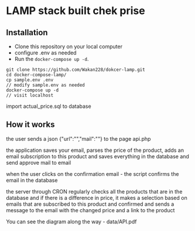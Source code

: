 # LAMP stack built chek prise


## Installation

- Clone this repository on your local computer
- configure .env as needed
- Run the `docker-compose up -d`.

```shell
git clone https://github.com/Wakan228/dokcer-lamp.git
cd docker-compose-lamp/
cp sample.env .env
// modify sample.env as needed
docker-compose up -d
// visit localhost
```

import actual_price.sql to database 

## How it works

the user sends a json {"url":"","mail":""} to the page api.php

the application saves your email, parses the price of the product, adds an email subscription to this product and saves everything in the database and send approve mail to email

when the user clicks on the confirmation email - the script confirms the email in the database

the server through CRON regularly checks all the products that are in the database and if there is a difference in price, it makes a selection based on emails that are subscribed to this product and confirmed and sends a message to the email with the changed price and a link to the product

You can see the diagram along the way - data/API.pdf
